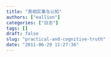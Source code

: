 ```yaml
---
title: "真相实事与认知"
authors: ["eallion"]
categories: ["日志"]
tags: []
draft: false
slug: "practical-and-cognitive-truth"
date: "2011-06-29 11:27:36"
---
```



